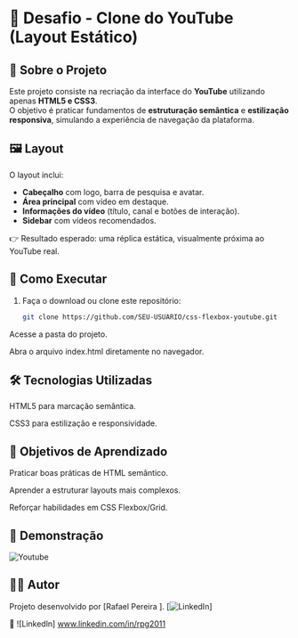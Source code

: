 # 🎯 Desafio - Clone do YouTube (Layout Estático)

## 📌 Sobre o Projeto
Este projeto consiste na recriação da interface do **YouTube** utilizando apenas **HTML5 e CSS3**.  
O objetivo é praticar fundamentos de **estruturação semântica** e **estilização responsiva**, simulando a experiência de navegação da plataforma.

## 🖼️ Layout
O layout inclui:
- **Cabeçalho** com logo, barra de pesquisa e avatar.  
- **Área principal** com vídeo em destaque.  
- **Informações do vídeo** (título, canal e botões de interação).  
- **Sidebar** com vídeos recomendados.  

👉 Resultado esperado: uma réplica estática, visualmente próxima ao YouTube real.

## 🚀 Como Executar
1. Faça o download ou clone este repositório:
   ```bash
   git clone https://github.com/SEU-USUARIO/css-flexbox-youtube.git

Acesse a pasta do projeto.

Abra o arquivo index.html diretamente no navegador.

## 🛠️ Tecnologias Utilizadas

HTML5 para marcação semântica.

CSS3 para estilização e responsividade.

## 🎯 Objetivos de Aprendizado

Praticar boas práticas de HTML semântico.

Aprender a estruturar layouts mais complexos.

Reforçar habilidades em CSS Flexbox/Grid.

## 📸 Demonstração

![Youtube](assets/image/fotoprojeto.jpg)

## 👩‍💻 Autor

Projeto desenvolvido por [Rafael Pereira ].
[![LinkedIn](https://img.shields.io/badge/LinkedIn-Perfil-blue?style=for-the-badge&logo=linkedin)]

🔗 ![Linkedln] www.linkedin.com/in/rpg2011

